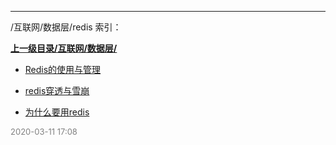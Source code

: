 
----

/互联网/数据层/redis 索引：


**[上一级目录/互联网/数据层/](/互联网/数据层/)**

- [Redis的使用与管理](/互联网/数据层/redis/Redis的使用与管理)

- [redis穿透与雪崩](/互联网/数据层/redis/redis穿透与雪崩)

- [为什么要用redis](/互联网/数据层/redis/为什么要用redis)


<font size=2 color='grey'> 2020-03-11 17:08 </font>